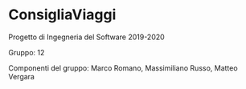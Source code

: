 # ConsigliaViaggi

Progetto di Ingegneria del Software 2019-2020

Gruppo: 12

Componenti del gruppo: Marco Romano, Massimiliano Russo, Matteo Vergara
